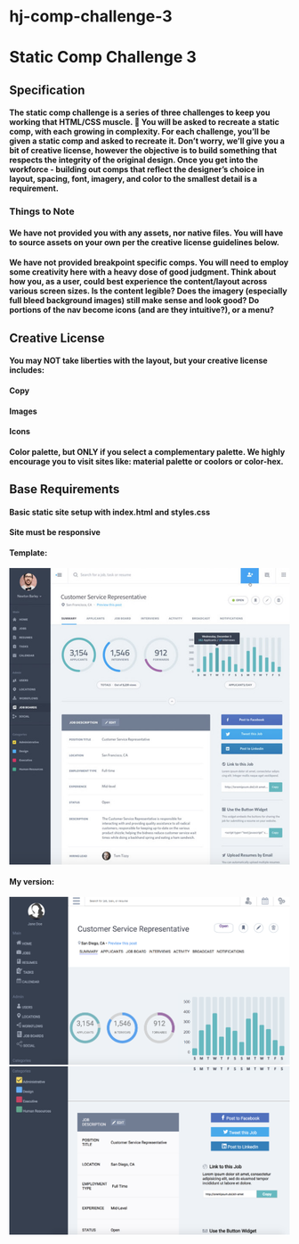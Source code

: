 # hj-comp-challenge-3

# Static Comp Challenge 3

## **Specification**

#### The static comp challenge is a series of three challenges to keep you working that HTML/CSS muscle. :muscle: You will be asked to recreate a static comp, with each growing in complexity. For each challenge, you’ll be given a static comp and asked to recreate it. Don’t worry, we’ll give you a bit of creative license, however the objective is to build something that respects the integrity of the original design. Once you get into the workforce - building out comps that reflect the designer’s choice in layout, spacing, font, imagery, and color to the smallest detail is a requirement.

### **Things to Note**

#### We have not provided you with any assets, nor native files. You will have to source assets on your own per the creative license guidelines below.
#### We have not provided breakpoint specific comps. You will need to employ some creativity here with a heavy dose of good judgment. Think about how you, as a user, could best experience the content/layout across various screen sizes. Is the content legible? Does the imagery (especially full bleed background images) still make sense and look good? Do portions of the nav become icons (and are they intuitive?), or a menu?

## **Creative License**

#### You may NOT take liberties with the layout, but your creative license includes:

#### Copy
#### Images
#### Icons
#### Color palette, but ONLY if you select a complementary palette. We highly encourage you to visit sites like: material palette or coolors or color-hex.

## **Base Requirements**

#### Basic static site setup with index.html and styles.css
#### Site must be responsive

#### **Template:** 

![alt text](https://github.com/hljacobs5/hj-comp-challenge-3/blob/master/static-comp-example.png)

#### **My version:**

![alt text](https://github.com/hljacobs5/hj-comp-challenge-3/blob/master/comp-3-screenshot.png)
![alt text](https://github.com/hljacobs5/hj-comp-challenge-3/blob/master/bottom-comp.png)
